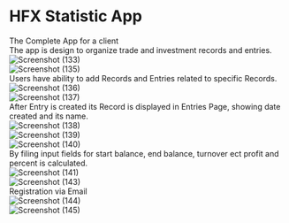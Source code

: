 # HFX Statistic App
The Complete App for a client  
The app is design to organize trade and investment records and entries.   
![Screenshot (133)](https://user-images.githubusercontent.com/66248314/110621744-dc8b5e80-819a-11eb-9bc7-fe8448b5c596.png)  
![Screenshot (135)](https://user-images.githubusercontent.com/66248314/110621754-df864f00-819a-11eb-8ec9-20e7d7048f72.png)  
Users have ability to add Records and Entries related to specific Records.    
![Screenshot (136)](https://user-images.githubusercontent.com/66248314/110621758-e1501280-819a-11eb-813c-32cfb8bfa4b6.png)  
![Screenshot (137)](https://user-images.githubusercontent.com/66248314/110621766-e319d600-819a-11eb-9500-c8bf08aa9d0f.png)  
After Entry is created its Record is displayed in Entries Page, showing date created and its name.    
![Screenshot (138)](https://user-images.githubusercontent.com/66248314/110621770-e44b0300-819a-11eb-8b1a-6e27d4fc4399.png)  
![Screenshot (139)](https://user-images.githubusercontent.com/66248314/110621773-e4e39980-819a-11eb-8696-c92e727ebb2a.png)  
![Screenshot (140)](https://user-images.githubusercontent.com/66248314/110621779-e745f380-819a-11eb-98ad-1d32718f7bde.png)  
By filing input fields for start balance, end balance, turnover ect profit and percent is calculated.    
![Screenshot (141)](https://user-images.githubusercontent.com/66248314/110621788-e8772080-819a-11eb-8def-49d7613cd603.png)  
![Screenshot (143)](https://user-images.githubusercontent.com/66248314/110621790-e9a84d80-819a-11eb-9564-fdd73826000f.png)  
Registration via Email  
![Screenshot (144)](https://user-images.githubusercontent.com/66248314/110621798-ee6d0180-819a-11eb-842b-cccacd096d2c.png)  
![Screenshot (145)](https://user-images.githubusercontent.com/66248314/110621802-ef9e2e80-819a-11eb-8381-abfbd5f8b94f.png)  

